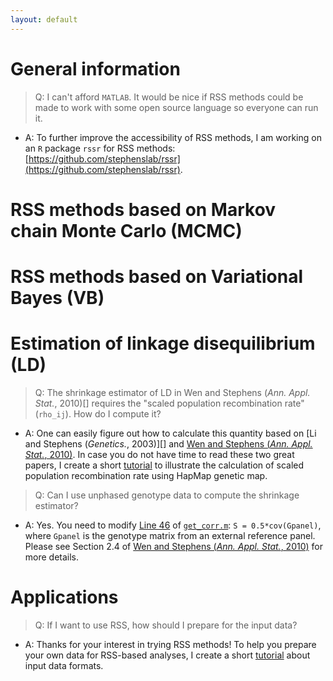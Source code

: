 ```yaml
---
layout: default
---
```


[Wen and Stephens (*Ann. Appl. Stat.*, 2010)]: https://www.ncbi.nlm.nih.gov/pubmed/21479081
[Li and Stephens (*Genetics*, 2003)]: https://www.ncbi.nlm.nih.gov/pubmed/14704198

# General information

> Q: I can't afford `MATLAB`. It would be nice if RSS methods could be made to work with some open source language so everyone can run it.

- A: To further improve the accessibility of RSS methods,
I am working on an `R` package `rssr` for RSS methods:
[https://github.com/stephenslab/rssr](https://github.com/stephenslab/rssr).

# RSS methods based on Markov chain Monte Carlo (MCMC)

# RSS methods based on Variational Bayes (VB)

# Estimation of linkage disequilibrium (LD)

> Q: The shrinkage estimator of LD in Wen and Stephens (*Ann. Appl. Stat.*, 2010)[]
requires the "scaled population recombination rate" (`rho_ij`). How do I compute it?

- A: One can easily figure out how to calculate this quantity based on
[Li and Stephens (*Genetics.*, 2003)][] and [Wen and Stephens (*Ann. Appl. Stat.*, 2010)][].
In case you do not have time to read these two great papers,
I create a short [tutorial](Recombination) to illustrate the calculation of
scaled population recombination rate using HapMap genetic map.

> Q: Can I use unphased genotype data to compute the shrinkage estimator?

- A: Yes. You need to modify [Line 46](https://github.com/stephenslab/rss/blob/master/misc/get_corr.m#L46)
of [`get_corr.m`](https://github.com/stephenslab/rss/blob/master/misc/get_corr.m):
`S = 0.5*cov(Gpanel)`, where `Gpanel` is the genotype matrix from an external reference panel.
Please see Section 2.4 of [Wen and Stephens (*Ann. Appl. Stat.*, 2010)][] for more details.

# Applications

> Q: If I want to use RSS, how should I prepare for the input data?

- A: Thanks for your interest in trying RSS methods!
To help you prepare your own data for RSS-based analyses,
I create a short [tutorial](Input-Data-Formats) about input data formats. 
